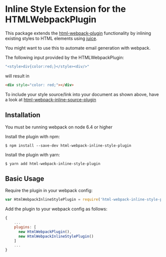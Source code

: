 Inline Style Extension for the HTMLWebpackPlugin
========================================

This package extends the [html-webpack-plugin](https://github.com/jantimon/html-webpack-plugin) functionality by inlining existing styles to HTML elements using [juice](https://github.com/Automattic/juice).

You might want to use this to automate email generation with webpack.

The following input provided by the HTMLWebpackPlugin:
```js
"<style>div{color:red;}</style><div/>"
```

will result in
```html
<div style="color: red;"></div>
```

To include your style source/link into your document as shown above, have a look at [html-webpack-inline-source-plugin](https://github.com/DustinJackson/html-webpack-inline-source-plugin)


Installation
------------
You must be running webpack on node 6.4 or higher

Install the plugin with npm:
```shell
$ npm install --save-dev html-webpack-inline-style-plugin
```

Install the plugin with yarn:
```shell
$ yarn add html-webpack-inline-style-plugin
```

Basic Usage
-----------
Require the plugin in your webpack config:

```javascript
var HtmlWebpackInlineStylePlugin = require('html-webpack-inline-style-plugin');
```

Add the plugin to your webpack config as follows:

```javascript
{
	...
	plugins: [
	  new HtmlWebpackPlugin(),
	  new HtmlWebpackInlineStylePlugin()
	]
	...
}
```
